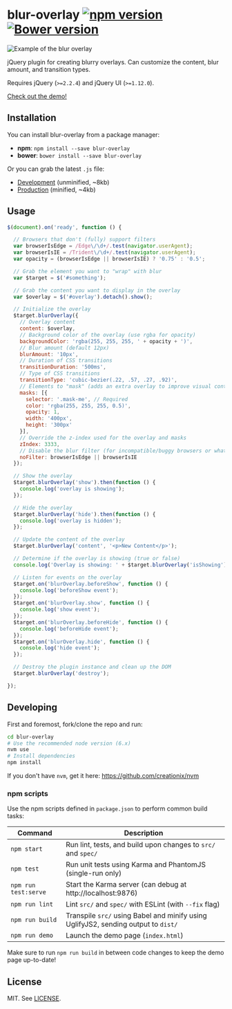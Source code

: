 # blur-overlay [![npm version](https://badge.fury.io/js/blur-overlay.svg)](https://badge.fury.io/js/blur-overlay) [![Bower version](https://badge.fury.io/bo/blur-overlay.svg)](https://badge.fury.io/bo/blur-overlay)

![Example of the blur overlay](http://i.giphy.com/cLyoZ6vi41k4.gif)

jQuery plugin for creating blurry overlays. Can customize the content, blur amount, and transition types.

Requires jQuery (`>=2.2.4`) and jQuery UI (`>=1.12.0`).

[Check out the demo!](https://bencentra.github.io/blur-overlay/)

## Installation

You can install blur-overlay from a package manager:
* __npm__: `npm install --save blur-overlay`
* __bower__: `bower install --save blur-overlay`

Or you can grab the latest `.js` file:
* [Development](https://raw.githubusercontent.com/bencentra/blur-overlay/master/dist/blur-overlay.js) (unminified, ~8kb)
* [Production](https://raw.githubusercontent.com/bencentra/blur-overlay/master/dist/blur-overlay.min.js) (minified, ~4kb)

## Usage

```js
$(document).on('ready', function () {

  // Browsers that don't (fully) support filters
  var browserIsEdge = /Edge\/\d+/.test(navigator.userAgent);
  var browserIsIE = /Trident\/\d+/.test(navigator.userAgent);
  var opacity = (browserIsEdge || browserIsIE) ? '0.75' : '0.5';

  // Grab the element you want to "wrap" with blur
  var $target = $('#something');

  // Grab the content you want to display in the overlay
  var $overlay = $('#overlay').detach().show();

  // Initialize the overlay
  $target.blurOverlay({
    // Overlay content
    content: $overlay,
    // Background color of the overlay (use rgba for opacity)
    backgroundColor: 'rgba(255, 255, 255, ' + opacity + ')',
    // Blur amount (default 12px)
    blurAmount: '10px',
    // Duration of CSS transitions
    transitionDuration: '500ms',
    // Type of CSS transitions
    transitionType: 'cubic-bezier(.22, .57, .27, .92)',
    // Elements to "mask" (adds an extra overlay to improve visual contrast)
    masks: [{
      selector: '.mask-me', // Required
      color: 'rgba(255, 255, 255, 0.5)',
      opacity: 1,
      width: '400px',
      height: '300px'
    }],
    // Override the z-index used for the overlay and masks
    zIndex: 3333,
    // Disable the blur filter (for incompatible/buggy browsers or whatever reason)
    noFilter: browserIsEdge || browserIsIE
  });

  // Show the overlay
  $target.blurOverlay('show').then(function () {
    console.log('overlay is showing');
  });

  // Hide the overlay
  $target.blurOverlay('hide').then(function () {
    console.log('overlay is hidden');
  });

  // Update the content of the overlay
  $target.blurOverlay('content', '<p>New Content</p>');

  // Determine if the overlay is showing (true or false)
  console.log('Overlay is showing: ' + $target.blurOverlay('isShowing'));

  // Listen for events on the overlay
  $target.on('blurOverlay.beforeShow', function () {
    console.log('beforeShow event');
  });
  $target.on('blurOverlay.show', function () {
    console.log('show event');
  });
  $target.on('blurOverlay.beforeHide', function () {
    console.log('beforeHide event');
  });
  $target.on('blurOverlay.hide', function () {
    console.log('hide event');
  });

  // Destroy the plugin instance and clean up the DOM
  $target.blurOverlay('destroy');

});
```

## Developing

First and foremost, fork/clone the repo and run:
```bash
cd blur-overlay
# Use the recommended node version (6.x)
nvm use
# Install dependencies
npm install
```

If you don't have `nvm`, get it here: https://github.com/creationix/nvm

### npm scripts

Use the npm scripts defined in `package.json` to perform common build tasks:

| Command | Description |
| --- | --- |
| `npm start` | Run lint, tests, and build upon changes to `src/` and `spec/` |
| `npm test` | Run unit tests using Karma and PhantomJS (single-run only) |
| `npm run test:serve` | Start the Karma server (can debug at http://localhost:9876) |
| `npm run lint` | Lint `src/` and `spec/` with ESLint (with `--fix` flag) |
| `npm run build` | Transpile `src/` using Babel and minify using UglifyJS2, sending output to `dist/` |
| `npm run demo` | Launch the demo page (`index.html`) |

Make sure to run `npm run build` in between code changes to keep the demo page up-to-date!

## License

MIT. See [LICENSE](LICENSE).
